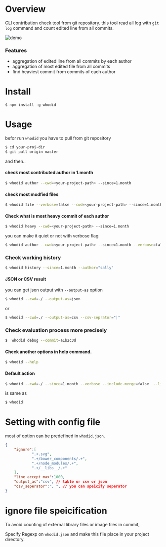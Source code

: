 # Overview

CLI contribution check tool from git repository.
this tool read all log with `git log` command and count edited line from all commits.


![demo](https://i.imgur.com/T9mJfIk.png)


### Features

* aggregation of edited line from all commits by each author
* aggregation of most edited file from all commits
* find heaviest commit from commits of each author

# Install

```
$ npm install -g whodid
```


# Usage

befor run `whodid` you have to pull from git repository

```bash
$ cd your-proj-dir
$ git pull origin master
```

and then..


#### check most contributed author in 1.month

```bash
$ whodid author --cwd=<your-project-path> --since=1.month
```

#### check most modfied files

```bash
$ whodid file --verbose=false --cwd=<your-project-path> --since=1.month
```

#### Check what is most heavy commit of each author

```bash
$ whodid heavy --cwd=<your-project-path> --since=1.month
```

you can make it quiet or not with verbose flag

```bash
$ whodid author --cwd=<your-project-path> --since=1.month --verbose=false
```

### Check working history

```bash
$ whodid history --since=1.month --author="sally"
```


#### JSON or CSV result

you can get json output with `--output-as` option

```bash
$ whodid --cwd=./ --output-as=json
```

or

```bash
$ whodid --cwd=./ --output-as=csv --csv-seprator="|"
```

### Check evaluation process more precisely

```bash
$  whodid debug --commit=a1b2c3d
```

#### Check another options in help command.

```bash
$ whodid --help
```


#### Default action

```bash
$ whodid --cwd=./ --since=1.month --verbose --include-merge=false  --line-accept-max=1000
```
is same as

```bash
$ whodid
```


# Setting with config file

most of option can be predefined in `whodid.json`.


```json
{
	"ignore":[
			".+.svg",
			".+/bower_components/.+",
			".+/node_modules/.+",
			".+/__libs__/.+"
	],
	"line_accept_max":1000, 
	"output_as":"csv", // table or csv or json
	"csv_seperator":", ", // you can speicify seperator
}
```


# ignore file speicification

To avoid counting of external library files or image files in commit, 

Specify Regexp on `whodid.json` and make this file place in your project directory.
